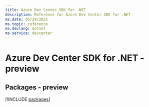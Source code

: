 ```yaml
---
title: Azure Dev Center SDK for .NET
description: Reference for Azure Dev Center SDK for .NET
ms.date: 05/29/2025
ms.topic: reference
ms.devlang: dotnet
ms.service: devcenter
---
```

# Azure Dev Center SDK for .NET - preview
## Packages - preview
[!INCLUDE [packages](dev-center-index.md)]
